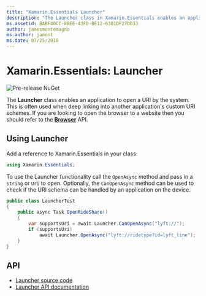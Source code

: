 ```yaml
---
title: "Xamarin.Essentials Launcher"
description: "The Launcher class in Xamarin.Essentials enables an application to open a URI by the system."
ms.assetid: BABF40CC-8BEE-43FD-BE12-6301DF27DD33
author: jamesmontemagno
ms.author: jamont
ms.date: 07/25/2018
---
```


# Xamarin.Essentials: Launcher

![Pre-release NuGet](~/media/shared/pre-release.png)

The **Launcher** class enables an application to open a URI by the system. This is often used when deep linking into another application's custom URI schemes. If you are looking to open the browser to a website then you should refer to the **[Browser](open-browser.md)** API.

## Using Launcher

Add a reference to Xamarin.Essentials in your class:

```csharp
using Xamarin.Essentials;
```

To use the Launcher functionality call the `OpenAsync` method and pass in a `string` or `Uri` to open. Optionally, the `CanOpenAsync` method can be used to check if the URI schema can be handled by an application on the device.

```csharp
public class LauncherTest
{
    public async Task OpenRideShare()
    {
        var supportsUri = await Launcher.CanOpenAsync("lyft://");
        if (supportsUri)
            await Launcher.OpenAsync("lyft://ridetype?id=lyft_line");
    }
}
```

## API

- [Launcher source code](https://github.com/xamarin/Essentials/tree/master/Xamarin.Essentials/Launcher)
- [Launcher API documentation](xref:Xamarin.Essentials.Launcher)
